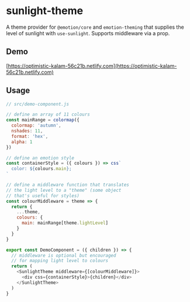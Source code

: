 # sunlight-theme

A theme provider for `@emotion/core` and `emotion-theming` that supplies the level of sunlight with `use-sunlight`. Supports middleware via a prop.

## Demo

[https://optimistic-kalam-56c21b.netlify.com](https://optimistic-kalam-56c21b.netlify.com)

## Usage

```javascript
// src/demo-component.js

// define an array of 11 colours
const mainRange = colormap({
  colormap: 'autumn',
  nshades: 11,
  format: 'hex',
  alpha: 1
})

// define an emotion style
const containerStyle = ({ colours }) => css`
  color: ${colours.main};
`

// define a middleware function that translates
// the light level to a "theme" (some object
// that's useful for styles)
const colourMiddleware = theme => {
  return {
    ...theme,
    colours: {
      main: mainRange[theme.lightLevel]
    }
  }
}

export const DemoComponent = ({ children }) => {
  // middleware is optional but encouraged
  // for mapping light level to colours
  return (
    <SunlightTheme middleware={[colourMiddleware]}>
      <div css={containerStyle}>{children}</div>
    </SunlightTheme>
  )
}
```
